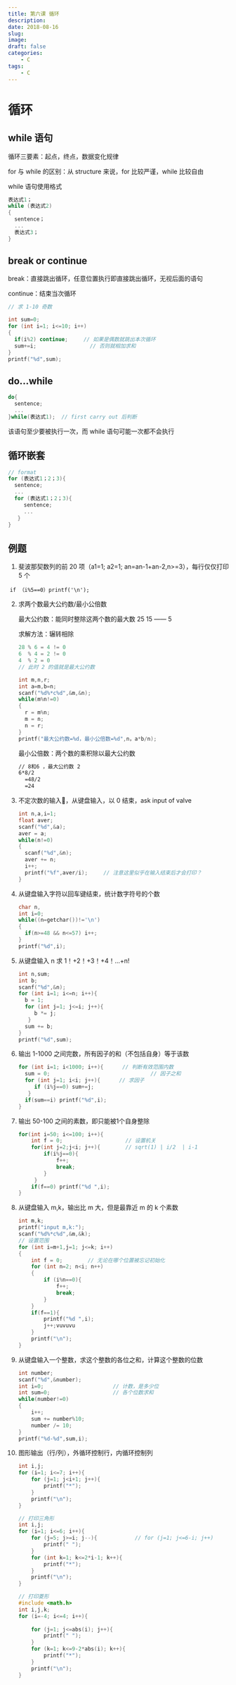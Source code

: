 ```yaml
---
title: 第六课 循环
description: 
date: 2018-08-16
slug: 
image: 
draft: false
categories:
    - C
tags:
    - C
---
```


# 循环

## while 语句 

循环三要素：起点，终点，数据变化规律

for 与 while 的区别：从 structure 来说，for 比较严谨，while 比较自由

while 语句使用格式

```c
表达式1；
while (表达式2)
{
  sentence；
  ...
  表达式3；
}
```

## break or continue

break：直接跳出循环，任意位置执行即直接跳出循环，无视后面的语句

continue：结束当次循环

```c
// 求 1-10 奇数

int sum=0;
for (int i=1; i<=10; i++)
{
  if(i%2) continue;     // 如果是偶数就跳出本次循环
  sum+=i;          		  // 否则就相加求和
}
printf("%d",sum);
```

## do...while

```c
do{
  sentence;
  ...
}while(表达式1);  // first carry out 后判断
```

该语句至少要被执行一次，而 while 语句可能一次都不会执行

## 循环嵌套

```c
// format
for (表达式1；2；3){
  sentence;
  ...
  for (表达式1；2；3){
     sentence;
     ...
   }
}
```







## 例题

1. 斐波那契数列的前 20 项（a1=1; a2=1; an=an-1+an-2,n>=3），每行仅仅打印 5 个

​     `if （i%5==0）printf('\n');`

2. 求两个数最大公约数/最小公倍数

   最大公约数：能同时整除这两个数的最大数  25 15 —— 5

   求解方法：辗转相除

   ```c
   28 % 6 = 4 != 0
   6  % 4 = 2 != 0
   4  % 2 = 0
   // 此时 2 的值就是最大公约数
   ```

   ```c
   int m,n,r;
   int a=m,b=n;
   scanf("%d%*c%d",&m,&n);
   while(m%n!=0)
   {
     r = m%n;
     m = n;
     n = r;
   }
   printf("最大公约数=%d，最小公倍数=%d",n，a*b/n);
   ```

   最小公倍数：两个数的乘积除以最大公约数

   ```bash
   // 8和6 ，最大公约数 2
   6*8/2
     =48/2
     =24
   ```

3. 不定次数的输入🍮，从键盘输入，以 0 结束，ask input of valve

   ```c
   int n,a,i=1;
   float aver;
   scanf("%d",&a);
   aver = a;
   while(n!=0)
   {
     scanf("%d",&n);
     aver += n;
     i++;
     printf("%f",aver/i);     // 注意这里似乎在输入结束后才会打印？
   }
   ```

4. 从键盘输入字符以回车键结束，统计数字符号的个数

   ```c
   char n,
   int i=0;
   while((n=getchar())!='\n')
   {
     if(n>=48 && n<=57) i++;
   }
   printf("%d",i);
   ```

5. 从键盘输入 n 求 1！+2！+3！+4！...+n!

   ```c
   int n,sum;
   int b;
   scanf("%d",&n);
   for (int i=1; i<=n; i++){
     b = 1;
     for (int j=1; j<=i; j++){
        b *= j;
      }
     sum += b;
   }
   printf("%d",sum);
   ```

6. 输出 1-1000 之间完数，所有因子的和（不包括自身）等于该数

   ```c
   for (int i=1; i<1000; i++){      // 判断有效范围内数
     sum = 0;             					 // 因子之和
     for (int j=1; i<i; j++){      // 求因子
        if (i%j==0) sum+=j;  
      }
     if(sum==i) printf("%d",i);
   }
   ```

7. 输出 50-100 之间的素数，即只能被1个自身整除

   ```c
   for(int i=50; i<=100; i++){
       int f = 0;                    // 设置机关
       for(int j=2;j<i; j++){        // sqrt(1) | i/2  | i-1
           if(i%j==0){
               f++;            
               break;
           }
        }
       if(f==0) printf("%d ",i);
   }
   ```

8. 从键盘输入 m,k，输出比 m 大，但是最靠近 m 的 k 个素数

   ```c
   int m,k;
   printf("input m,k:");
   scanf("%d%*c%d",&m,&k);
   // 设置范围
   for (int i=m+1,j=1; j<=k; i++)
   {
       int f = 0;        // 无论在哪个位置被忘记初始化
       for (int n=2; n<i; n++)
       {
           if (i%n==0){
               f++;
               break;
           }
       }
       if(f==1){
           printf("%d ",i); 
           j++;vuvuvu
       }
       printf("\n");
   }
   ```

9. 从键盘输入一个整数，求这个整数的各位之和，计算这个整数的位数

   ```c
   int number;
   scanf("%d",&number);
   int i=0;                      // 计数，是多少位
   int sum=0;                    // 各个位数求和
   while(number!=0)
   {
       i++;
       sum += number%10;
       number /= 10;
   }
   printf("%d-%d",sum,i);
   ```

10. 图形输出（行/列），外循环控制行，内循环控制列

    ```c
    int i,j;
    for (i=1; i<=7; i++){
        for (j=1; j<i+1; j++){
            printf("*");
        }
        printf("\n");
    }
    ```

    ```c
    // 打印三角形
    int i,j;
    for (i=1; i<=6; i++){
        for (j=5; j>=i; j--){            // for (j=1; j<=6-i; j++)
            printf(" ");    
        }
        for (int k=1; k<=2*i-1; k++){
            printf("*");
        }
        printf("\n");    
    }
    ```

    ```c
    // 打印菱形
    #include <math.h>
    int i,j,k;
    for (i=-4; i<=4; i++){
        
        for (j=1; j<=abs(i); j++){
            printf(" ");
        }
        for (k=1; k<=9-2*abs(i); k++){
            printf("*");
        }
        printf("\n");
    }
    ```

    



